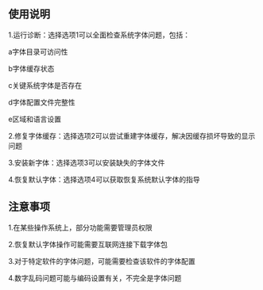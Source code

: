 ## 使用说明

1.运行诊断：选择选项1可以全面检查系统字体问题，包括：

  a字体目录可访问性

  b字体缓存状态

  c关键系统字体是否存在

  d字体配置文件完整性

  e区域和语言设置

2.修复字体缓存：选择选项2可以尝试重建字体缓存，解决因缓存损坏导致的显示问题

3.安装新字体：选择选项3可以安装缺失的字体文件

4.恢复默认字体：选择选项4可以获取恢复系统默认字体的指导

## 注意事项

1.在某些操作系统上，部分功能需要管理员权限

2.恢复默认字体操作可能需要互联网连接下载字体包

3.对于特定软件的字体问题，可能需要检查该软件的字体配置

4.数字乱码问题可能与编码设置有关，不完全是字体问题
